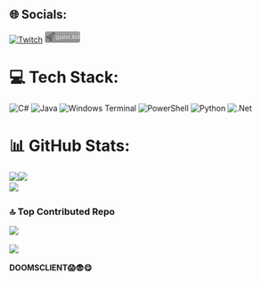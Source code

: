 
## 🌐 Socials:
[![Twitch](https://img.shields.io/badge/Twitch-%239146FF.svg?logo=Twitch&logoColor=white)](https://twitch.tv/Unknown519_) 
[![GUNSLOL](https://github.com/Unknown3613/Unknown3613/blob/main/edited_gunslol.png?raw=true)](https://guns.lol/2ndunknown) 

# 💻 Tech Stack:
![C#](https://img.shields.io/badge/c%23-%23239120.svg?style=for-the-badge&logo=csharp&logoColor=white) ![Java](https://img.shields.io/badge/java-%23ED8B00.svg?style=for-the-badge&logo=openjdk&logoColor=white) ![Windows Terminal](https://img.shields.io/badge/Windows%20Terminal-%234D4D4D.svg?style=for-the-badge&logo=windows-terminal&logoColor=white) ![PowerShell](https://img.shields.io/badge/PowerShell-%235391FE.svg?style=for-the-badge&logo=powershell&logoColor=white) ![Python](https://img.shields.io/badge/python-3670A0?style=for-the-badge&logo=python&logoColor=ffdd54) ![.Net](https://img.shields.io/badge/.NET-5C2D91?style=for-the-badge&logo=.net&logoColor=white)
# 📊 GitHub Stats:
![](https://github-readme-stats.vercel.app/api?username=Unknown3613&theme=dark&hide_border=false&include_all_commits=true&count_private=true)![](https://nirzak-streak-stats.vercel.app/?user=Unknown3613&theme=dark&hide_border=false)<br/>
![](https://github-readme-stats.vercel.app/api/top-langs/?username=Unknown3613&theme=dark&hide_border=false&include_all_commits=true&count_private=true&layout=compact)

### 🔝 Top Contributed Repo
![](https://github-contributor-stats.vercel.app/api?username=Unknown3613&limit=5&theme=dark&combine_all_yearly_contributions=true)

[![](https://visitcount.itsvg.in/api?id=Unknown3613&icon=0&color=0)](https://visitcount.itsvg.in)

**DOOMSCLIENT😱😨😋**
